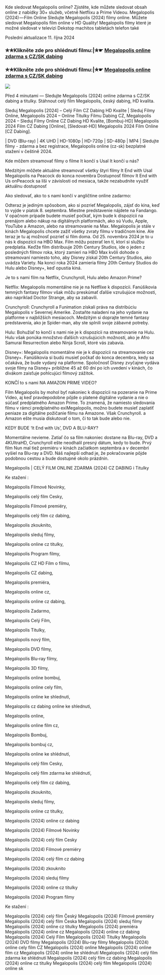 Kde sledovat Megalopolis online? Zjistěte, kde můžete sledovat obsah online z nabídky 30+ služeb, včetně Netflixu a Prime Videou. Megalopolis (2024) — Film Online Sledujte Megalopolis (2024) filmy online. Můžete sledovat Megalopolis film online v HD Quality! Megalopolis filmy které je možné sledovat v televizi Dekstop machitos tabletách telefon také

Poslední aktualizace 11. října 2024

### ✮✮Klikněte zde pro shlédnutí filmu:|✮☛ [Megalopolis online zdarma s CZ/SK dabing](https://crotx.online/sk/movie/592831/megalopolis.git)

### ✮✮Klikněte zde pro shlédnutí filmu:|✮☛ [Megalopolis online zdarma s CZ/SK dabing](https://crotx.online/sk/movie/592831/megalopolis.git)

<p dir="auto"><a href="https://crotx.online/sk/movie/592831/megalopolis.git" title="720p" rel="nofollow"><img src="https://i.imgur.com/jhNGoEt.gif" style="max-width: 100%;"></a></p>

Před 4 minutami — Sledujte Megalopolis (2024) online zdarma s CZ/SK dabing a titulky. Stáhnout celý film Megalopolis, český dabing, HD kvalita.

Sleduj Megalopolis [2024] – Celý Film CZ Dabing HD Kvalite | Sleduj Filmy Online, Megalopolis 2024 – Online Titulky Filmu Dabing CZ, Megalopolis 2024 – Sleduj Filmy Online CZ Dabing HD Kvalite, [Bombuj-HD] Megalopolis 2024 Film CZ Dabing [Online], [Sledovat-HD] Megalopolis 2024 Film Online [CZ Dabing].

| DVD (Blu-ray) | 4K UHD | HD-1080p | HD-720p | SD-480p | MP4 | Sledujte filmy - zdarma a bez registrace, Megalopolis online (cz-sk) bezplatné stažení v češtině 2024.

Kde môžem streamovať filmy o filme It končí s Usal It končí u nás?

Medzitým môžete aktuálne streamovať všetky štyri filmy It End with Usal Megalopolis na Peacock do konca novembra Dostupnosť filmov It End with Us onPeacock sa líši v závislosti od mesiaca, takže nezabudnite využiť aktuálnu dostupnosť

Ako sledovať, ako to s nami končí v angličtine online zadarmo:

Odteraz je jediným spôsobom, ako si pozrieť Megalopolis, zájsť do kina, keď to vyjde v piatok 8. septembra. Miestne predstavenie nájdete na Fandango. V opačnom prípade budete musieť počkať, kým bude k dispozícii na prenájom alebo nákup na digitálnych platformách, ako sú Vudu, Apple, YouTube a Amazon, alebo na streamovanie na Max. Megalopolis je stále v kinách Megalopolis chcete zažiť všetky zvraty filmu v tradičnom kine. Ale teraz je tu aj možnosť pozrieť si film doma. Od 25. novembra 2024 je to u nás k dispozícii na HBO Max. Film môžu pozerať len tí, ktorí si službu predplatia. Keďže film distribuuje 20th Century Studios, ide o jeden z posledných filmov roka, ktorý zamieri na HBO Max kvôli dohode o streamovaní namiesto toho, aby Disney získal 20th Century Studios, ako uvádza Variety. Na konci roka 2024 zamieria filmy 20th Century Studios do Hulu alebo Disney+, keď opustia kiná.

Je to s nami film na Netflix, Crunchyroll, Hulu alebo Amazon Prime?

Netflix: Megalopolis momentálne nie je na Netflixe k dispozícii. Fanúšikovia temných fantasy filmov však môžu preskúmať ďalšie vzrušujúce možnosti, ako napríklad Doctor Strange, aby sa zabavili.

Crunchyroll: Crunchyroll a Funimation získali práva na distribúciu Megalopolis v Severnej Amerike. Zostaňte naladení na jeho vydanie na platforme v najbližších mesiacoch. Medzitým si doprajte temné fantasy predstavenia, ako je Spider-man, aby ste splnili svoje zábavné potreby.

Hulu: Bohužiaľ to končí s nami nie je k dispozícii na streamovanie na Hulu. Hulu však ponúka množstvo ďalších vzrušujúcich možností, ako je Afro Samurai Resurrection alebo Ninja Scroll, ktoré vás zabavia.

Disney+: Megalopolis momentálne nie je k dispozícii na streamovanie cez Disney+. Fanúšikovia si budú musieť počkať do konca decembra, kedy sa očakáva, že bude vydaný na platforme. Spoločnosť Disney zvyčajne vydáva svoje filmy na Disney+ približne 45 až 60 dní po ich uvedení v kinách, čo divákom zaisťuje pohlcujúci filmový zážitok.

KONČÍ to s nami NA AMAZON PRIME VIDEO?

Film Megalopolis by mohol byť nakoniec k dispozícii na pozeranie na Prime Video, aj keď pravdepodobne pôjde o platené digitálne vydanie a nie o súčasť predplatného Amazon Prime. To znamená, že namiesto sledovania filmu v rámci predplatného exiMegalopolis, možno budete musieť zaplatiť peniaze za digitálne požičanie filmu na Amazone. Však Crunchyroll. a Amazon ešte musia diskutovať o tom, či to tak bude alebo nie.

KEDY BUDE ‘It End with Us’, DVD A BLU-RAY?

Momentálne nevieme. Zatiaľ čo sa film nakoniec dostane na Blu-ray, DVD a 4KUltraHD, Crunchyroll ešte neodhalil presný dátum, kedy to bude. Prvý film Nun mal tiež premiéru v kinách začiatkom septembra a v decembri vyšiel na Blu-ray a DVD. Náš najlepší odhad je, že pokračovanie pôjde podobnou cestou a bude dostupné okolo prázdnin.

Megalopolis | CELÝ FILM ONLINE ZDARMA (2024) CZ DABING i Titulky

Ke stažení :

Megalopolis Filmové Novinky,

Megalopolis celý film Cesky,

Megalopolis Filmové premiéry,

Megalopolis celý film cz dabing,

Megalopolis zkouknito,

Megalopolis sleduj filmy,

Megalopolis online cz titulky,

Megalopolis Program filmy,

Megalopolis CZ HD Film o filmu,

Megalopolis CZ dabing,

Megalopolis premiéra,

Megalopolis online cz,

Megalopolis online cz dabing,

Megalopolis Zadarmo,

Megalopolis Celý Film,

Megalopolis Titulky,

Megalopolis nový film,

Megalopolis DVD filmy,

Megalopolis Blu-ray filmy,

Megalopolis 3D filmy,

Megalopolis online bombuj,

Megalopolis online cely film,

Megalopolis online ke shlednuti,

Megalopolis cz dabing online ke shlednuti,

Megalopolis online,

Megalopolis online film cz,

Megalopolis Bombuj,

Megalopolis bombuj cz,

Megalopolis online ke shlédnutí,

Megalopolis celý film Cesky,

Megalopolis celý film zdarma ke shlédnutí,

Megalopolis celý film cz dabing,

Megalopolis zkouknito,

Megalopolis sleduj filmy,

Megalopolis online cz titulky,

Megalopolis (2024) online cz dabing

Megalopolis (2024) Filmové Novinky

Megalopolis (2024) celý film Cesky

Megalopolis (2024) Filmové premiéry

Megalopolis (2024) celý film cz dabing

Megalopolis (2024) zkouknito

Megalopolis (2024) sleduj filmy

Megalopolis (2024) online cz titulky

Megalopolis (2024) Program filmy

Ke stažení :

Megalopolis (2024) celý film Český Megalopolis (2024) Filmové premiéry Megalopolis (2024) celý film Česka Megalopolis (2024) sleduj filmy Megalopolis (2024) online cz titulky Megalopolis (2024) premiéra Megalopolis (2024) online cz Megalopolis (2024) online cz dabing Megalopolis (2024) Celý Film Megalopolis (2024) Titulky Megalopolis (2024) DVD filmy Megalopolis (2024) Blu-ray filmy Megalopolis (2024) online cely film CZ Megalopolis (2024) online Megalopolis (2024) online film cz Megalopolis (2024) online ke shlédnutí Megalopolis (2024) celý film zdarma ke shlédnutí Megalopolis (2024) celý film cz dabing Megalopolis (2024) online cz titulky Megalopolis (2024) celý film Megalopolis (2024) online sk
